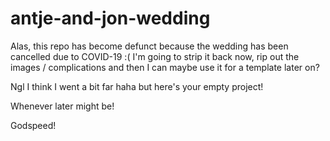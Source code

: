 # antje-and-jon-wedding

Alas, this repo has become defunct because the wedding has been cancelled due to COVID-19 :(
I'm going to strip it back now, rip out the images / complications and then I can maybe use it for a template later on?

Ngl I think I went a bit far haha but here's your empty project!

Whenever later might be!

Godspeed!


